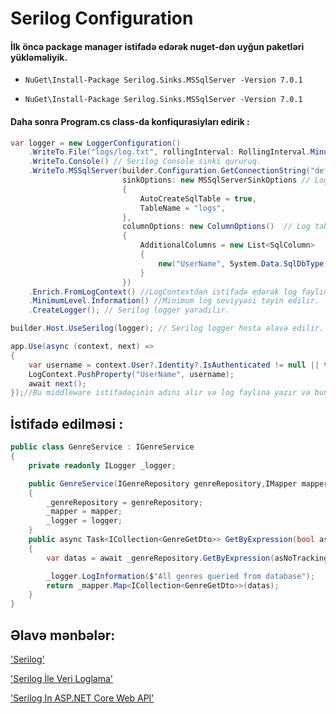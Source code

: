 # Serilog Configuration
#### İlk öncə package manager istifadə edərək nuget-dən uyğun paketləri yükləməliyik.
- ```NuGet\Install-Package Serilog.Sinks.MSSqlServer -Version 7.0.1 ```  

- ```NuGet\Install-Package Serilog.Sinks.MSSqlServer -Version 7.0.1```

#### Daha sonra Program.cs class-da konfiqurasiyları edirik : 

```cs
var logger = new LoggerConfiguration() 
    .WriteTo.File("logs/log.txt", rollingInterval: RollingInterval.Minute) // Serilog File sinki qururuq. Burada rollinginterval log faylının nə qədər intervalda yenidən yaradılacağını təyin edir.
    .WriteTo.Console() // Serilog Console sinki qururuq.
    .WriteTo.MSSqlServer(builder.Configuration.GetConnectionString("default"), // Serilog MSSqlServer sinki qururuq.
                         sinkOptions: new MSSqlServerSinkOptions // Log table-ı yaradırıq.
                         {
                             AutoCreateSqlTable = true,
                             TableName = "logs",
                         },
                         columnOptions: new ColumnOptions()  // Log table-ına yeni sütun əlavə edirik.
                         {
                             AdditionalColumns = new List<SqlColumn>
                             {
                                 new("UserName", System.Data.SqlDbType.VarChar)
                             }
                         })
    .Enrich.FromLogContext() //LogContextdən istifadə edərək log faylına istifadəçinin adını yazırıq.
    .MinimumLevel.Information() //Minimum log seviyyəsi təyin edilir.
    .CreateLogger(); // Serilog logger yaradılır.

builder.Host.UseSerilog(logger); // Serilog logger hosta əlavə edilir.
```

```cs
app.Use(async (context, next) => 
{
    var username = context.User?.Identity?.IsAuthenticated != null || true ? context.User.Identity.Name : null;
    LogContext.PushProperty("UserName", username);
    await next();
});//Bu middleware istifadəçinin adını alır və log faylına yazır və bunu bütün requestlər üçün edir.
```


## İstifadə edilməsi :

```cs
public class GenreService : IGenreService
{
    private readonly ILogger _logger;

    public GenreService(IGenreRepository genreRepository,IMapper mapper, ILogger<GenreService> logger)
    {
        _genreRepository = genreRepository;
        _mapper = mapper;
        _logger = logger;
    }
    public async Task<ICollection<GenreGetDto>> GetByExpression(bool asNoTracking = false, Expression<Func<Genre, bool>>? expression = null, params string[] includes)
    {
        var datas = await _genreRepository.GetByExpression(asNoTracking, expression, includes).ToListAsync();

        _logger.LogInformation($"All genres queried from database");
        return _mapper.Map<ICollection<GenreGetDto>>(datas);
    }
}
```


## Əlavə mənbələr:
['Serilog'](https://serilog.net)

['Serilog İle Veri Loglama'](https://veyselmutlu.medium.com/asp-net-core-serilog-i̇le-veri-loglama-4f908112e62a)

['Serilog In ASP.NET Core Web API'](https://www.c-sharpcorner.com/article/how-to-implement-serilog-in-asp-net-core-web-api/)